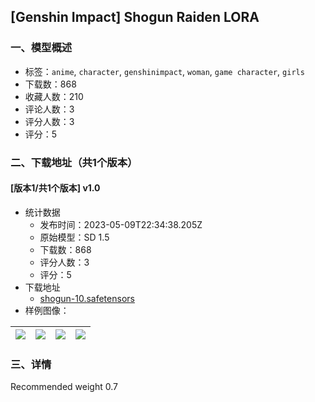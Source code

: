 ## [Genshin Impact] Shogun Raiden LORA
### 一、模型概述

- 标签：`anime`, `character`, `genshinimpact`, `woman`, `game character`, `girls`
- 下载数：868
- 收藏人数：210
- 评论人数：3
- 评分人数：3
- 评分：5

### 二、下载地址（共1个版本）

#### [版本1/共1个版本] v1.0

- 统计数据
  - 发布时间：2023-05-09T22:34:38.205Z
  - 原始模型：SD 1.5
  - 下载数：868
  - 评分人数：3
  - 评分：5
- 下载地址
  - [shogun-10.safetensors](https://civitai.com/api/download/models/66635)
- 样例图像：

| <img src="https://image.civitai.com/xG1nkqKTMzGDvpLrqFT7WA/1291a4a0-bf49-4bc2-b90e-79c7bc384729/width=450/740241.jpeg" /> | <img src="https://image.civitai.com/xG1nkqKTMzGDvpLrqFT7WA/e3d359f5-aad4-4398-9b8e-17217b5bf21e/width=450/739965.jpeg" /> | <img src="https://image.civitai.com/xG1nkqKTMzGDvpLrqFT7WA/661b6e85-0121-40e2-8d42-3bfb76db6e15/width=450/739984.jpeg" /> | <img src="https://image.civitai.com/xG1nkqKTMzGDvpLrqFT7WA/1393e28e-82a2-40d5-a9d0-ef6fc0203030/width=450/740199.jpeg" /> |
| ---- | ---- | ---- | ---- |


### 三、详情
<p>Recommended weight 0.7</p>